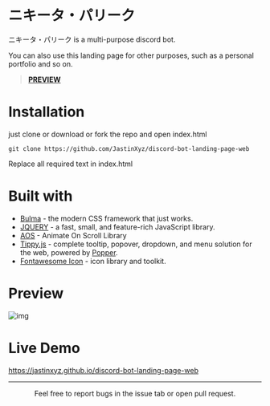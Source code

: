 # ニキータ・パリーク


ニキータ・パリーク is a multi-purpose discord bot.

You can also use this landing page for other purposes, such as a personal portfolio and so on.

> [**PREVIEW**](#preview)

# Installation
just clone or download or fork the repo and open index.html

```cli
git clone https://github.com/JastinXyz/discord-bot-landing-page-web
```

Replace all required text in index.html

# Built with
- [Bulma](https://bulma.io) - the modern CSS framework that just works.
- [JQUERY](https://jquery.com) - a fast, small, and feature-rich JavaScript library.
- [AOS](https://michalsnik.github.io/aos/) - Animate On Scroll Library
- [Tippy.js](https://atomiks.github.io/tippyjs/) - complete tooltip, popover, dropdown, and menu solution for the web, powered by [Popper](https://popper.js.org/).
- [Fontawesome Icon](https://fontawesome.com) - icon library and toolkit.

# Preview

![img](/ss/screenshoot-full.png)

# Live Demo

https://jastinxyz.github.io/discord-bot-landing-page-web

<hr/>
<div align="center">
Feel free to report bugs in the issue tab or open pull request.
</div>
